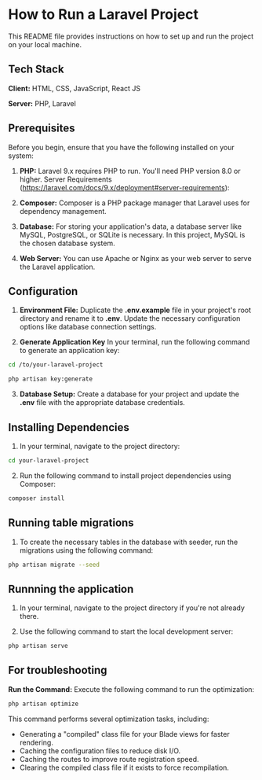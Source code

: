 # How to Run a Laravel Project

This README file provides instructions on how to set up and run the project on your local machine.

## Tech Stack

**Client:** HTML, CSS, JavaScript, React JS

**Server:** PHP, Laravel

## Prerequisites

Before you begin, ensure that you have the following installed on your system:

1. **PHP:** Laravel 9.x requires PHP to run. You'll need PHP version 8.0 or higher. Server Requirements (https://laravel.com/docs/9.x/deployment#server-requirements):

2. **Composer:** Composer is a PHP package manager that Laravel uses for dependency management.

3. **Database:** For storing your application's data, a database server like MySQL, PostgreSQL, or SQLite is necessary. In this project, MySQL is the chosen database system.

4. **Web Server:** You can use Apache or Nginx as your web server to serve the Laravel application.

## Configuration

1. **Environment File:** Duplicate the **.env.example** file in your project's root directory and rename it to **.env**. Update the necessary configuration options like database connection settings.

2. **Generate Application Key** In your terminal, run the following command to generate an application key:

```bash
cd /to/your-laravel-project

php artisan key:generate
```

3. **Database Setup:** Create a database for your project and update the **.env** file with the appropriate database credentials.

## Installing Dependencies

1. In your terminal, navigate to the project directory:

```bash
cd your-laravel-project
```

2. Run the following command to install project dependencies using Composer:

```bash
composer install
```

## Running table migrations

1. To create the necessary tables in the database with seeder, run the migrations using the following command:

```bash
php artisan migrate --seed
```

## Runnning the application

1. In your terminal, navigate to the project directory if you're not already there.

2. Use the following command to start the local development server:

```bash
php artisan serve
```

## For troubleshooting

**Run the Command:** Execute the following command to run the optimization:

```bash
php artisan optimize
```

This command performs several optimization tasks, including:
- Generating a "compiled" class file for your Blade views for faster rendering.
- Caching the configuration files to reduce disk I/O.
- Caching the routes to improve route registration speed.
- Clearing the compiled class file if it exists to force recompilation.